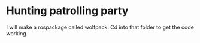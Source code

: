 # Hunting patrolling party

I will make a rospackage called wolfpack. Cd into that folder to get the code working.
